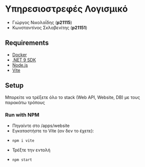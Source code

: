 # Υπηρεσιοστρεφές Λογισμικό
- Γιώργος Νικολαΐδης (**p21115**)
- Κωνσταντίνος Σκλαβενίτης (**p21151**)
 
## Requirements
- [Docker](https://www.docker.com/products/docker-desktop/)
- [.NET 9 SDK](https://dotnet.microsoft.com/en-us/download/dotnet/9.0)
- [Node.js](https://nodejs.org/en)
- [Vite](https://vite.dev/)

## Setup
Μπορείτε να τρέξετε όλο το stack (Web API, Website, DB) με τους παρακάτω τρόπους
### Run with NPM
- Πηγαίντε στο /apps/website
- Εγκαταστήστε το Vite (αν δεν το έχετε):
- ```bash
  npm i vite
  ```
- Τρέξτε την εντολή
- ```bash
  npm start
  ```
